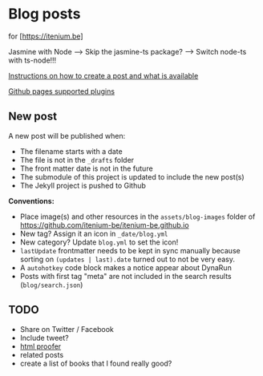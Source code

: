 Blog posts
==========
for [https://itenium.be]

Jasmine with Node
--> Skip the jasmine-ts package?
--> Switch node-ts with ts-node!!!

[Instructions on how to create a post and what is available](https://itenium.be/blog/productivity/create-blog-post/)

[Github pages supported plugins](https://pages.github.com/versions)

## New post

A new post will be published when: 

- The filename starts with a date
- The file is not in the `_drafts` folder
- The front matter date is not in the future
- The submodule of this project is updated to include the new post(s)
- The Jekyll project is pushed to Github

**Conventions:**  

- Place image(s) and other resources in the `assets/blog-images` folder of https://github.com/itenium-be/itenium-be.github.io  
- New tag? Assign it an icon in `_date/blog.yml`  
- New category? Update `blog.yml` to set the icon!
- `lastUpdate` frontmatter needs to be kept in sync manually because sorting on `(updates | last).date` turned out to not be very easy.
- A `autohotkey` code block makes a notice appear about DynaRun
- Posts with first tag "meta" are not included in the search results (`blog/search.json`)


TODO
----

- Share on Twitter / Facebook
- Include tweet?
- [html proofer](https://github.com/gjtorikian/html-proofer)
- related posts
- create a list of books that I found really good?
